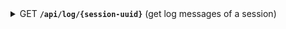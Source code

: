<details>
 <summary>
    <span class="blue">GET</span> <code><b>/api/log/{session-uuid}</b></code> (get log messages of a session)
</summary>

##### Body Parameters

> | name  | type     | data type | description                      |
> |-------|----------|-----------|----------------------------------|
> | from  | required | int       | first index of the returned logs |
> | count | required | int       | max count of returned logs       |
> | files | required | string[]  | a list of all used file names    |

##### Responses

> | http code | response                |
> |-----------|-------------------------|
> | `200`     | `{logs: logEntry[]}`    |
> | `400`     | missing/wrong body data |
> | `500`     | internal server error   |

LogEntry data structure

```ts
{
  session_id: UUID;
  file_name: string;
  entry_nr: number;
  creation_date: Date;
  classification: "info" | "error";
  service_ip: string;
  user_id: string;
  user_session_id: string;
  java_class: string;
  content: string;
}
```

</details>